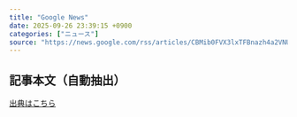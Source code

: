 ```yaml
---
title: "Google News"
date: 2025-09-26 23:39:15 +0900
categories: ["ニュース"]
source: "https://news.google.com/rss/articles/CBMib0FVX3lxTFBnazh4a2VNUGstTENZdGJkR2RxWHEzMzNTcmg5MjU2SWlwRXJ2MnJ0UVJCNjFGQWJQSjNCaHlqa2x5VlNMREtSY3BDY2k0NEN3dHFSdkRyeHBnX2tEUFoyNzlVMWFENk1jUDdKbnZsZw?oc=5"
---
```


## 記事本文（自動抽出）
<body class="y0K44d EA71Tc" id="readabilityBody"></body>

[出典はこちら](https://news.google.com/rss/articles/CBMib0FVX3lxTFBnazh4a2VNUGstTENZdGJkR2RxWHEzMzNTcmg5MjU2SWlwRXJ2MnJ0UVJCNjFGQWJQSjNCaHlqa2x5VlNMREtSY3BDY2k0NEN3dHFSdkRyeHBnX2tEUFoyNzlVMWFENk1jUDdKbnZsZw?oc=5)
